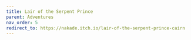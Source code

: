 ```yaml
---
title: Lair of the Serpent Prince
parent: Adventures
nav_order: 5
redirect_to: https://nakade.itch.io/lair-of-the-serpent-prince-cairn
---
```

